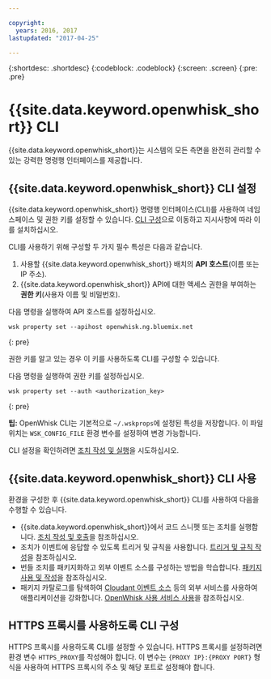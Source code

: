 ```yaml
---

copyright:
  years: 2016, 2017
lastupdated: "2017-04-25"

---
```


{:shortdesc: .shortdesc}
{:codeblock: .codeblock}
{:screen: .screen}
{:pre: .pre}

# {{site.data.keyword.openwhisk_short}} CLI

{{site.data.keyword.openwhisk_short}}는 시스템의 모든 측면을 완전히 관리할 수 있는 강력한 명령행 인터페이스를 제공합니다.

## {{site.data.keyword.openwhisk_short}} CLI 설정 

{{site.data.keyword.openwhisk_short}} 명령행 인터페이스(CLI)를 사용하여 네임스페이스 및 권한 키를 설정할 수 있습니다.
[CLI 구성](https://console.{DomainName}/openwhisk/cli)으로 이동하고 지시사항에 따라 이를 설치하십시오. 

CLI를 사용하기 위해 구성할 두 가지 필수 특성은 다음과 같습니다.

1. 사용할 {{site.data.keyword.openwhisk_short}} 배치의 **API 호스트**(이름 또는 IP 주소).
2. {{site.data.keyword.openwhisk_short}} API에 대한 액세스 권한을 부여하는 **권한 키**(사용자 이름 및 비밀번호).

다음 명령을 실행하여 API 호스트를 설정하십시오.

```
wsk property set --apihost openwhisk.ng.bluemix.net
```
{: pre} 

권한 키를 알고 있는 경우 이 키를 사용하도록 CLI를 구성할 수 있습니다. 

다음 명령을 실행하여 권한 키를 설정하십시오.

```
wsk property set --auth <authorization_key>
```
{: pre}

**팁:** OpenWhisk CLI는 기본적으로 `~/.wskprops`에 설정된 특성을 저장합니다. 이 파일 위치는 `WSK_CONFIG_FILE` 환경 변수를 설정하여 변경 가능합니다. 

CLI 설정을 확인하려면 [조치 작성 및 실행](./index.html#openwhisk_start_hello_world)을 시도하십시오.

## {{site.data.keyword.openwhisk_short}} CLI 사용

환경을 구성한 후 {{site.data.keyword.openwhisk_short}} CLI를 사용하여 다음을 수행할 수 있습니다.

* {{site.data.keyword.openwhisk_short}}에서 코드 스니펫 또는 조치를 실행합니다. [조치 작성 및 호출](./openwhisk_actions.html)을 참조하십시오.
* 조치가 이벤트에 응답할 수 있도록 트리거 및 규칙을 사용합니다. [트리거 및 규칙 작성](./openwhisk_triggers_rules.html)을 참조하십시오.
* 번들 조치를 패키지화하고 외부 이벤트 소스를 구성하는 방법을 학습합니다. [패키지 사용 및 작성](./openwhisk_packages.html)을 참조하십시오.
* 패키지 카탈로그를 탐색하여 [Cloudant 이벤트 소스](./openwhisk_cloudant.html) 등의 외부 서비스를 사용하여 애플리케이션을 강화합니다. [OpenWhisk 사용 서비스 사용](./openwhisk_catalog.html)을 참조하십시오.

## HTTPS 프록시를 사용하도록 CLI 구성

HTTPS 프록시를 사용하도록 CLI를 설정할 수 있습니다. HTTPS 프록시를 설정하려면 환경 변수 `HTTPS_PROXY`를 작성해야 합니다. 이 변수는 `{PROXY IP}:{PROXY PORT}` 형식을 사용하여
HTTPS 프록시의 주소 및 해당 포트로 설정해야 합니다. 
